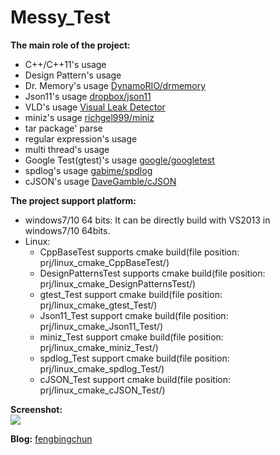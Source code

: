 # Messy_Test
**The main role of the project:**
- C++/C++11's usage
- Design Pattern's usage
- Dr. Memory's usage [DynamoRIO/drmemory](https://github.com/DynamoRIO/drmemory)
- Json11's usage [dropbox/json11](https://github.com/dropbox/json11)
- VLD's usage [Visual Leak Detector](http://vld.codeplex.com/releases)
- miniz's usage [richgel999/miniz](https://github.com/richgel999/miniz)
- tar package' parse
- regular expression's usage
- multi thread's usage
- Google Test(gtest)'s usage [google/googletest](https://github.com/google/googletest)
- spdlog's usage [gabime/spdlog](https://github.com/gabime/spdlog)
- cJSON's usage [DaveGamble/cJSON](https://github.com/DaveGamble/cJSON)

**The project support platform:**
- windows7/10 64 bits: It can be directly build with VS2013 in windows7/10 64bits.
- Linux: 
	- CppBaseTest supports cmake build(file position: prj/linux_cmake_CppBaseTest/)
	- DesignPatternsTest supports cmake build(file position: prj/linux_cmake_DesignPatternsTest/)
	- gtest_Test support cmake build(file position: prj/linux_cmake_gtest_Test/)
	- Json11_Test support cmake build(file position: prj/linux_cmake_Json11_Test/)
	- miniz_Test support cmake build(file position: prj/linux_cmake_miniz_Test/)
	- spdlog_Test support cmake build(file position: prj/linux_cmake_spdlog_Test/)
	- cJSON_Test support cmake build(file position: prj/linux_cmake_cJSON_Test/)

**Screenshot:**  
![](https://github.com/fengbingchun/Messy_Test/blob/master/prj/x86_x64_vc12/Screenshot.png)

**Blog:** [fengbingchun](http://blog.csdn.net/fengbingchun/article/category/725584)
